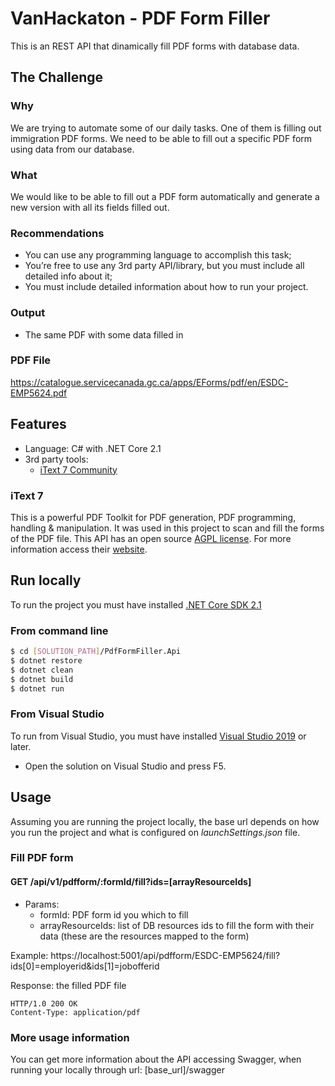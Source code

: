 # VanHackaton - PDF Form Filler
This is an REST API that dinamically fill PDF forms with database data.
## The Challenge
### Why
We are trying to automate some of our daily tasks. One of them is filling out immigration PDF forms. We need to be able to fill out a specific PDF form using data from our database.
### What
We would like to be able to fill out a PDF form automatically and generate a new version with all its fields filled out.
### Recommendations
+ You can use any programming language to accomplish this task;
+ You’re free to use any 3rd party API/library, but you must include all detailed info about it;
+ You must include detailed information about how to run your project.
### Output
+ The same PDF with some data filled in
### PDF File
https://catalogue.servicecanada.gc.ca/apps/EForms/pdf/en/ESDC-EMP5624.pdf
## Features
+ Language: C# with .NET Core 2.1
+ 3rd party tools:
  + [iText 7 Community](https://itextpdf.com/en)
### iText 7
This is a powerful PDF Toolkit for PDF generation, PDF programming, handling & manipulation. It was used in this project to scan and fill the forms of the PDF file. This API has an open source [AGPL license](https://www.gnu.org/licenses/agpl-3.0.html). For more information access their [website](https://itextpdf.com/en).
## Run locally
To run the project you must have installed [.NET Core SDK 2.1](https://dotnet.microsoft.com/download/dotnet-core/2.1)
### From command line
``` bash
$ cd [SOLUTION_PATH]/PdfFormFiller.Api
$ dotnet restore
$ dotnet clean
$ dotnet build
$ dotnet run
```
### From Visual Studio
To run from Visual Studio, you must have installed [Visual Studio 2019](https://visualstudio.microsoft.com/vs/) or later.
+ Open the solution on Visual Studio and press F5.
## Usage
Assuming you are running the project locally, the base url depends on how you run the project and what is configured on *launchSettings.json* file.
### Fill PDF form
#### GET /api/v1/pdfform/:formId/fill?ids=[arrayResourceIds]
+ Params:
  + formId: PDF form id you which to fill
  + arrayResourceIds: list of DB resources ids to fill the form with their data (these are the resources mapped to the form)

Example: https://localhost:5001/api/pdfform/ESDC-EMP5624/fill?ids[0]=employerid&ids[1]=jobofferid

Response: the filled PDF file
```
HTTP/1.0 200 OK
Content-Type: application/pdf
```
### More usage information
You can get more information about the API accessing Swagger, when running your locally through url: [base_url]/swagger

